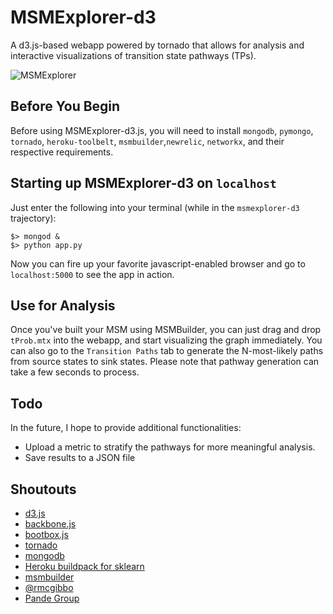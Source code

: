 MSMExplorer-d3
=================

A d3.js-based webapp powered by tornado that allows for analysis and interactive visualizations of transition state pathways (TPs).

![MSMExplorer](https://raw.github.com/cxhernandez/msmexplorer-d3/master/images/example.png)

Before You Begin
----------------
Before using MSMExplorer-d3.js, you will need to install ``mongodb``, ``pymongo``, ``tornado``, ``heroku-toolbelt``, ``msmbuilder``,``newrelic``, ``networkx``, and their respective requirements.


Starting up MSMExplorer-d3 on ``localhost``
----------------
Just enter the following into your terminal (while in the ``msmexplorer-d3`` trajectory):

````
$> mongod &
$> python app.py
````

Now you can fire up your favorite javascript-enabled browser and go to ``localhost:5000`` to see the app in action.

Use for Analysis
----------------
Once you've built your MSM using MSMBuilder, you can just drag and drop ``tProb.mtx`` into the webapp, and start visualizing the graph immediately. You can also go to the ``Transition Paths`` tab to generate the N-most-likely paths from source states to sink states. Please note that pathway generation can take a few seconds to process.

Todo
---------------

In the future, I hope to provide additional functionalities:

+ Upload a metric to stratify the pathways for more meaningful analysis.
+ Save results to a JSON file

Shoutouts
----------------

- [d3.js](http://d3js.org/)
- [backbone.js](http://backbonejs.org/)
- [bootbox.js](http://bootboxjs.com/)
- [tornado](http://www.tornadoweb.org/en/stable/)
- [mongodb](http://www.mongodb.org/)
- [Heroku buildpack for sklearn](https://github.com/dbrgn/heroku-buildpack-python-sklearn)
- [msmbuilder](http://msmbuilder.org/)
- [@rmcgibbo](https://github.com/rmcgibbo)
- [Pande Group](http://pande.stanford.edu/)
